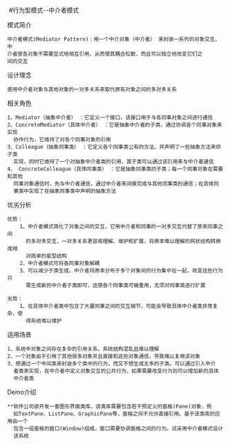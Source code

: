 
  #行为型模式--中介者模式
 
   模式简介
   
    中介者模式(Mediator Pattern)：用一个中介对象（中介者） 来封装一系列的对象交互，中
    介者使各对象不需要显式地相互引用，从而使其耦合松散，而且可以独立地改变它们之
    间的交互
    
   设计理念
   
    使用中介者对象与其他对象的一对多关系来取代原有对象之间的多对多关系
    
   相关角色
   
    1、Mediator（抽象中介者） ：它定义一个接口，该接口用于与各同事对象之间进行通信
    2、ConcreteMediator（具体中介者） ：它是抽象中介者的子类，通过协调各个同事对象来实现
      协作行为，它维持了对各个同事对象的引用
    3、Colleague（抽象同事类） ：它定义各个同事类公有的方法，并声明了一些抽象方法来供子类
      实现，同时它维持了一个对抽象中介者类的引用，其子类可以通过该引用来与中介者通信
    4、 ConcreteColleague（具体同事类） ：它是抽象同事类的子类；每一个同事对象在需要和其他
      同事对象通信时，先与中介者通信，通过中介者来间接完成与其他同事类的通信；在具体同
      事类中实现了在抽象同事类中声明的抽象方法
    
   优劣分析
   
    优势：
        1、中介者模式简化了对象之间的交互，它用中介者和同事的一对多交互代替了原来同事之间
          的多对多交互，一对多关系更容易理解、维护和扩展，将原本难以理解的网状结构转换成相
          对简单的星型结构
        2、中介者模式可将各同事对象解耦
        3、可以减少子类生成，中介者将原本分布于多个对象间的行为集中在一起，改变这些行为只
          需生成新的中介者子类即可，这使各个同事类可被重用，无须对同事类进行扩展

    劣势：
        1、在具体中介者类中包含了大量同事之间的交互细节，可能会导致具体中介者类非常复杂，使
          得系统难以维护
    
   适用场景
   
    1、系统中对象之间存在复杂的引用关系，系统结构混乱且难以理解
    2、一个对象由于引用了其他很多对象并且直接和这些对象通信，导致难以复用该对象
    3、想通过一个中间类来封装多个类中的行为，而又不想生成太多的子类。可以通过引入中介
      者类来实现，在中介者中定义对象交互的公共行为，如果需要改变行为则可以增加新的具体
      中介者类
   
   Demo介绍
   
    **软件公司欲开发一套图形界面类库。该类库需要包含若干预定义的窗格(Pane)对象，例
      如TextPane、ListPane、GraphicPane等，窗格之间不允许直接引用。基于该类库的应用由一个
      包含一组窗格的窗口(Window)组成，窗口需要协调窗格之间的行为。试采用中介者模式设计
      该系统
    
   
   

   
